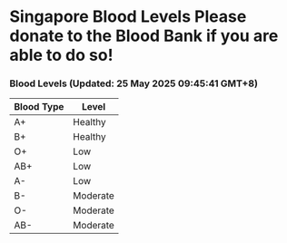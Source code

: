 Singapore Blood Levels
 Please donate to the Blood Bank if you are able to do so!
================================================================================================================================

### Blood Levels (Updated: 25 May 2025 09:45:41 GMT+8)
| Blood Type | Level     |
|------------|-----------|
| A+     | Healthy |
| B+     | Healthy |
| O+     | Low |
| AB+     | Low |
| A-     | Low |
| B-     | Moderate |
| O-     | Moderate |
| AB-     | Moderate |
